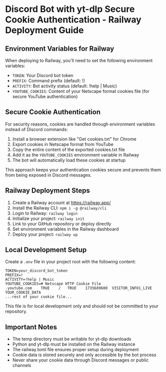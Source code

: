 # Discord Bot with yt-dlp Secure Cookie Authentication - Railway Deployment Guide

## Environment Variables for Railway

When deploying to Railway, you'll need to set the following environment variables:

- `TOKEN`: Your Discord bot token
- `PREFIX`: Command prefix (default: !)
- `ACTIVITY`: Bot activity status (default: !help | Music)
- `YOUTUBE_COOKIES`: Content of your Netscape format cookies file (for secure YouTube authentication)

## Secure Cookie Authentication

For security reasons, cookies are handled through environment variables instead of Discord commands:

1. Install a browser extension like "Get cookies.txt" for Chrome
2. Export cookies in Netscape format from YouTube
3. Copy the entire content of the exported cookies.txt file
4. Add it as the `YOUTUBE_COOKIES` environment variable in Railway
5. The bot will automatically load these cookies at startup

This approach keeps your authentication cookies secure and prevents them from being exposed in Discord messages.

## Railway Deployment Steps

1. Create a Railway account at https://railway.app/
2. Install the Railway CLI: `npm i -g @railway/cli`
3. Login to Railway: `railway login`
4. Initialize your project: `railway init`
5. Link to your GitHub repository or deploy directly
6. Set environment variables in the Railway dashboard
7. Deploy your project: `railway up`

## Local Development Setup

Create a `.env` file in your project root with the following content:
```
TOKEN=your_discord_bot_token
PREFIX=!
ACTIVITY=!help | Music
YOUTUBE_COOKIES=# Netscape HTTP Cookie File
.youtube.com	TRUE	/	TRUE	1735689600	VISITOR_INFO1_LIVE	YOUR_COOKIE_DATA
...rest of your cookie file...
```

This file is for local development only and should not be committed to your repository.

## Important Notes

- The temp directory must be writable for yt-dlp downloads
- Python and yt-dlp must be installed on the Railway instance
- The railway.toml file ensures proper setup during deployment
- Cookie data is stored securely and only accessible by the bot process
- Never share your cookie data through Discord messages or public channels
